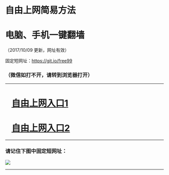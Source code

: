 ﻿# 自由上网简易方法

# 电脑、手机一键翻墙

（2017/10/09 更新，网址有效）

固定短网址：https://git.io/free99

### （微信如打不开，请转到浏览器打开）


***





# &nbsp;&nbsp; <a href="http://ft933315175.fwq-tz-1001.info/fwqtz01.html?t=100900121277 " target="_blank">自由上网入口1</a>
# &nbsp;&nbsp; <a href="http://ft213379150.fwq-tz-1002.info/fwqtz02.html?t=100900114472 " target="_blank">自由上网入口2</a>
***

### 请记住下图中固定短网址：

<img src="https://s3-us-west-2.amazonaws.com/fwq-1001/yjfq-20170905okok.png" /> 


***

